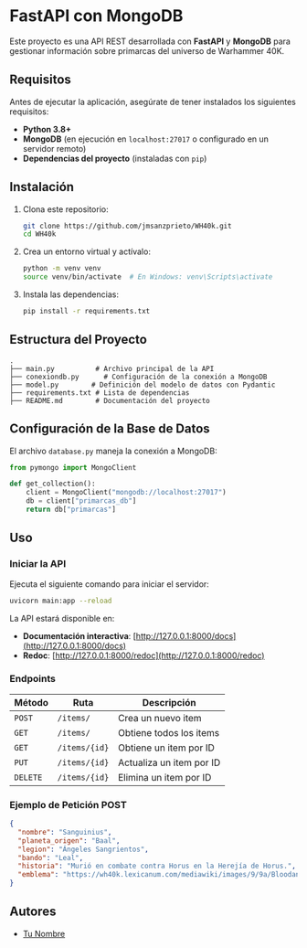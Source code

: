# FastAPI con MongoDB

Este proyecto es una API REST desarrollada con **FastAPI** y **MongoDB** para gestionar información sobre primarcas del universo de Warhammer 40K.

## Requisitos

Antes de ejecutar la aplicación, asegúrate de tener instalados los siguientes requisitos:

- **Python 3.8+**
- **MongoDB** (en ejecución en `localhost:27017` o configurado en un servidor remoto)
- **Dependencias del proyecto** (instaladas con `pip`)

## Instalación

1. Clona este repositorio:

   ```sh
   git clone https://github.com/jmsanzprieto/WH40k.git
   cd WH40k
   ```

2. Crea un entorno virtual y actívalo:

   ```sh
   python -m venv venv
   source venv/bin/activate  # En Windows: venv\Scripts\activate
   ```

3. Instala las dependencias:

   ```sh
   pip install -r requirements.txt
   ```

## Estructura del Proyecto

```
.
├── main.py          # Archivo principal de la API
├── conexiondb.py      # Configuración de la conexión a MongoDB
├── model.py        # Definición del modelo de datos con Pydantic
├── requirements.txt # Lista de dependencias
├── README.md        # Documentación del proyecto
```

## Configuración de la Base de Datos

El archivo `database.py` maneja la conexión a MongoDB:

```python
from pymongo import MongoClient

def get_collection():
    client = MongoClient("mongodb://localhost:27017")
    db = client["primarcas_db"]
    return db["primarcas"]
```

## Uso

### Iniciar la API

Ejecuta el siguiente comando para iniciar el servidor:

```sh
uvicorn main:app --reload
```

La API estará disponible en:

- **Documentación interactiva**: [http://127.0.0.1:8000/docs](http://127.0.0.1:8000/docs)
- **Redoc**: [http://127.0.0.1:8000/redoc](http://127.0.0.1:8000/redoc)

### Endpoints

| Método  | Ruta             | Descripción                        |
|---------|-----------------|------------------------------------|
| `POST`  | `/items/`       | Crea un nuevo item                |
| `GET`   | `/items/`       | Obtiene todos los items           |
| `GET`   | `/items/{id}`   | Obtiene un item por ID            |
| `PUT`   | `/items/{id}`   | Actualiza un item por ID          |
| `DELETE`| `/items/{id}`   | Elimina un item por ID            |

### Ejemplo de Petición POST

```json
{
  "nombre": "Sanguinius",
  "planeta_origen": "Baal",
  "legion": "Ángeles Sangrientos",
  "bando": "Leal",
  "historia": "Murió en combate contra Horus en la Herejía de Horus.",
  "emblema": "https://wh40k.lexicanum.com/mediawiki/images/9/9a/Bloodangelsymbol.png"
}
```

## Autores

- [Tu Nombre](https://github.com/jmsanzprieto)



